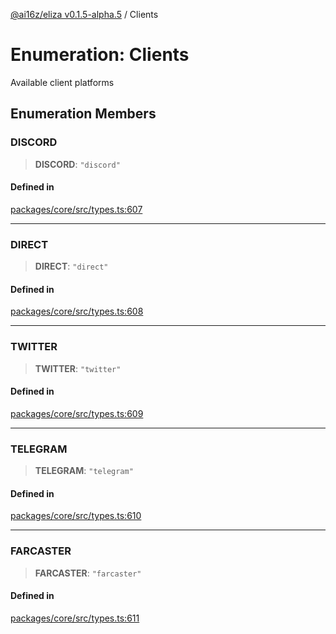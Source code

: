 [@ai16z/eliza v0.1.5-alpha.5](../index.md) / Clients

# Enumeration: Clients

Available client platforms

## Enumeration Members

### DISCORD

> **DISCORD**: `"discord"`

#### Defined in

[packages/core/src/types.ts:607](https://github.com/roschler/eliza/blob/main/packages/core/src/types.ts#L607)

***

### DIRECT

> **DIRECT**: `"direct"`

#### Defined in

[packages/core/src/types.ts:608](https://github.com/roschler/eliza/blob/main/packages/core/src/types.ts#L608)

***

### TWITTER

> **TWITTER**: `"twitter"`

#### Defined in

[packages/core/src/types.ts:609](https://github.com/roschler/eliza/blob/main/packages/core/src/types.ts#L609)

***

### TELEGRAM

> **TELEGRAM**: `"telegram"`

#### Defined in

[packages/core/src/types.ts:610](https://github.com/roschler/eliza/blob/main/packages/core/src/types.ts#L610)

***

### FARCASTER

> **FARCASTER**: `"farcaster"`

#### Defined in

[packages/core/src/types.ts:611](https://github.com/roschler/eliza/blob/main/packages/core/src/types.ts#L611)
